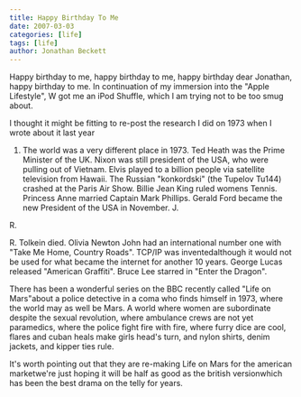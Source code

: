 ```yaml
---
title: Happy Birthday To Me
date: 2007-03-03
categories: [life]
tags: [life]
author: Jonathan Beckett
---
```


Happy birthday to me, happy birthday to me, happy birthday dear Jonathan, happy birthday to me. In continuation of my immersion into the "Apple Lifestyle", W got me an iPod Shuffle, which I am trying not to be too smug about.

I thought it might be fitting to re-post the research I did on 1973 when I wrote about it last year

 1. The world was a very different place in 1973. Ted Heath was the Prime     Minister of the UK. Nixon was still president of the USA, who were pulling     out of Vietnam. Elvis played to a billion people via satellite television     from Hawaii. The Russian "konkordski" (the Tupelov Tu144) crashed at the     Paris Air Show. Billie Jean King ruled womens Tennis. Princess Anne married     Captain Mark Phillips. Gerald Ford became the new President of the USA in     November. J.

R.

R. Tolkein died. Olivia Newton John had an international number one with "Take Me Home, Country Roads". TCP/IP was inventedalthough it would not be used for what became the internet for another 10 years. George Lucas released "American Graffiti". Bruce Lee starred in "Enter the Dragon".

There has been a wonderful series on the BBC recently called "Life on Mars"about a police detective in a coma who finds himself in 1973, where the world may as well be Mars. A world where women are subordinate despite the sexual revolution, where ambulance crews are not yet paramedics, where the police fight fire with fire, where furry dice are cool, flares and cuban heals make girls head's turn, and nylon shirts, denim jackets, and kipper ties rule.

It's worth pointing out that they are re-making Life on Mars for the american marketwe're just hoping it will be half as good as the british versionwhich has been the best drama on the telly for years.